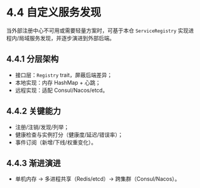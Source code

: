# 4.4 自定义服务发现

当外部注册中心不可用或需要轻量方案时，可基于本仓 `ServiceRegistry` 实现进程内/局域服务发现，并逐步演进到外部后端。

## 4.4.1 分层架构

- 接口层：`Registry` trait，屏蔽后端差异；
- 本地实现：内存 HashMap + 心跳；
- 远程实现：适配 Consul/Nacos/etcd。

## 4.4.2 关键能力

- 注册/注销/发现/列举；
- 健康检查与实例打分（健康度/延迟/错误率）；
- 事件订阅（新增/下线/权重变化）。

## 4.4.3 渐进演进

- 单机内存 → 多进程共享（Redis/etcd）→ 跨集群（Consul/Nacos）。

